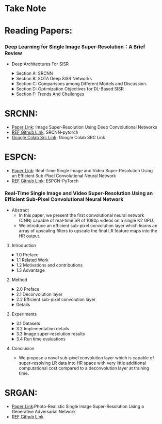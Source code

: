 # Take Note

# Reading Papers:
### Deep Learning for Single Image Super-Resolution：A Brief Review
* Deep Architectures For SISR
    <details>
    <summary> Section A: SRCNN </summary>

    * A three-layer CNN.
    * The filter size of each layer are [`64 x 1 x 9 x 9`, `32 x 64 x 5 x 5`, `1 x 32 x 5 x 5`]
    * The functions of these three nonlinear transformations are `(1) Patch extraction, (2) Nonlinear mapping, (3) Reconstuction`.
    * The loss function：mean square error (MSE).
    * We argue that its acclaim is owing to the CNN's strong capability of learning valid representations from big data in an end-to-end manner.
    </details>
    <details>
    <summary> Section B: SOTA Deep SISR Networks </summary>

    * Learning Effective Upsampling with CNN 
        * FSRCNN is the first work to use normal deconvolution layer to reconstruct HR images from LR feature maps.
        * ESPCN
            * Efficient Subpixel Convolution Layer
            * Rather than increasing resolution by explicitly enlarging feature maps as the deconvolution layer does, ESPCN extends the channels of the output features for storing the extra points to increase resolution and then rearranges these points to obtain the HR output through a specific mapping criterion.
        
    * The Deeper, The Better
        * VDSR is the first very deep model used in SISR.
            * The second contribution is the residual learning.
        * DRCN
            * To overcome the difficulties of training a deep recursive CNN, a multisupervised strategy is applied, and the result can be regarded as the fusion of 16 intermediate results.
        * SRResNet
            * It composed of 16 residual units (a residual unit consists of two nonlinear convolutions with residual learning.)
        * DRRN
        * DRCN
            * Then, to accommodate parameter reduction, each block shares the same parameters and is reused recursively.
        * EDSR
            * Remove the usage of BN.
            * Increases the number of output features of each layer on a large scale.
        * MDSR
            * Achieve the multiscale architecture.
        * SRDenseNet

    * Combining Properties of the SISR process with the Design of the CNN Frame
        * Combining sparse coding with deep NN
        * Learning to ensemble by NN
        * Deep architectures with progressive methodology
            * DEGREE
            * LapSRN: Generate SR of different scales progressively.
            * PixelSR: 
                * Leverage conditional autoregresive models to generate SR pixel-by-pixel.
                * First applies conditional PixelCNN to SISR.
        * Deep architectures with backprojection
        * Usage of additional information from LR
            * DEGREE: takes the edge map of LR as another input.
            * SFT-GAN: extra semantic information of LR for better perceptual quality.
        * Reconstruction-based frameworks based on priors offered by deep NN
            * IRCNN: they first trained a series of CNN-based denoisers with different noise levels and took backprojection as the reconstruction part.
        * Deep architectures with internal examples
            * ZSSR: 
                * the first literature combining deep architectures with interal-example learning.
                * However, this approach will increase runtime immensely.
    </details>
    <details>
    <summary> Section C: Comparisons among Different Models and Discussion. </summary>
    
    * PSNR/SSIM for measuring reconstruction quality
    * Number of parameters of NN for measuring storage efficiency (Params)
    * Number of composite multiply-accumulate operations for measuring computational efficiency (Mult&Adds)
    * MAYBE use ESPCN because the parameters is much smaller than others and its Mult&Adds is also smaller.
    * MAYBE use SRGAN because it's GAN-based.
    </details>
    <details>
    <summary> Section D: Optimization Objectives for DL-Based SISR </summary>

    * Benchmark of Optimization Objectives for DL-based SISR
        * MSE favors a high PSNR.
    * Objective Functions Based on non-Gaussian Additive Noises
    * Optimizing Forward KLD with Nonparametric Estimation
    
    * Section E: Characters of Different Objective Fucntions
    </details>
    <details>        
    <summary> Section F: Trends And Challenges </summary>
    
    * Lighter Deep Architectures for Efficient SISR.
    * More Effective DL Algorithms for Large-scale SISR and SISR with Unknow Corruption.
    * Theoretical Understanding of Deep Models for SISR.
    * More Rational Assessment Criteria for SISR in Different Applications.
    </details>
# SRCNN: 
* [Paper Link](https://arxiv.org/abs/1501.00092): Image Super-Resolution Using Deep Convolutional Networks
* [REF Github Link](https://github.com/yjn870/SRCNN-pytorch): SRCNN-pytorch
* [Google Colab Src Link](https://colab.research.google.com/drive/16nYeVokmDM_1cc_bi6z0Zu-MX9MRTbU3#scrollTo=GgR0KL5H2zv8): Google Colab SRC Link
# ESPCN:
* [Paper Link](https://arxiv.org/abs/1609.05158): Real-Time Single Image and Video Super-Resolution Using an Efficient Sub-Pixel Convolutional Neural Network
* [REF Github Link](https://github.com/Lornatang/ESPCN-PyTorch/blob/a3804d810e1416356c9e2b0bbb1619e39fa858d4/espcn_pytorch/model.py#L18): ESPCN-PyTorch
### Real-Time Single Image and Video Super-Resolution Using an Efficient Sub-Pixel Convolutional Neural Network
* Abstract
    * In this paper, we present the first convolutional neural network (CNN) capable of real-time SR of 1080p videos on a single K2 GPU.
    * We introduce an efficient sub-pixel convolution layer which learns an array of upscaling filters to upscale the final LR feature maps into the HR output.

1. Introduction
    <details>
    <summary> 1.0 Preface </summary>

    * The global SR problem assumes LR data to be a low-pass filtered (blurred), downsampled and nisy version of HR data.
    * It's a highly ill-posed problem, due to the loss of high-frequency information that occurs during the non-invertible low-pass filtering and subsampling operations.
    </details>
    <details>
    <summary> 1.1 Related Work </summary>

    * Sparse coding is an effective mechanism that assumes any natural image can be sparsely represented in a transform domain.
    * This transform domain is usually a dictionary of image atoms, which can be learnt through a training process that tries to discover the correspondence between LR and HR patches.
    </details>
    <details>
    <summary> 1.2 Motivations and contributions </summary>

    * To super-resolve a LR image into HR space, it is necessary to increase the resolution of the LR image to match that of the HR image at some point.
    * In this paper, contrary to previous works, we propose to increase the resolution from LR to HR only at the very end of the network and super-resolbe HR data from LR feature maps.
    </details>
    <details>
    <summary> 1.3 Advantage </summary>

    * For a network with L layers, we learn n_L-1 upscaling filters for the n_L-1 feature maps as opposed to one upscaling filter for the input image.
    * Thus, the network is capable of learning a better and more complex LR to HR mapping compared to a single fixed filter upscaling at the first layer.
    </details>

2. Method
    <details>
    <summary> 2.0 Preface </summary>

    * The downsampling operation is deterministic and known: to produce I^LR from I^HR, we first convolve I^HR using a Gaussian filter - then downsample the image by a factor of r.
    * In general, both I^LR and I^HR can have C color channels, thus they are represented as real-valued tensors of size H x W x C and rH x rW x C, respectively.
    * To solve the SISR problem, the SRCNN recovers from an upscaled and interpolated version of I^LR instead of I^LR.
    * In ESPCN, they avoid upscaling I^LR before feeding it into the network. Instead, they first apply a l layer convolutional neural network directly to the LR image, and then apply a sub-pixel convolution layer that upscaled the LR feature maps to produce I^SR.
    </details>
    <details>
    <summary> 2.1 Deconvolution layer </summary>
    
    * The addition of a deconvolution layer is a popular choice for recovering resolution from max-pooling adn other image down-sample layers.
    * It's trival to show that the bicubic interpolation used in SDRCNN is a psecial case of the decovolution layer.
    </details>
    <details>
    <summary> 2.2 Efficient sub-pixel convolution layer </summary>

    * PS is an periodic shuffling operator that rearranges the elements of a H x W x C * r^2 tensor to a tensor of shape rH x rW x C.
    * Given a training set consisting of HR image examples, we generatethe corresponding LR images, and calculate the pixel-wise mean squared error (MSE) of the reconstructuion as an objective function to train the network.
    </details>
    <details>

3. Experiments
    <details>
    <summary> 3.1 Datasets </summary>
    
    * For their final models, they use 50,000 randomly selected images from ImageNet for the Training.
    * We only consider the luminance channel in YCbCr colour space in this section because humans are more sensitive to luminance changes.
    </details>
    <details>
    <summary> 3.2 Implementation details </summary>

    * The training stops after no improvement of the cost function is observed after 100 epochs.
    * Initial learning rate is set to 0.01 and final learning rate is set to 0.0001 and updated gradually when the improvement of the cost function is smaller than a threshold miu.The final layer learns 10 times slower.
    </details>
    <details>
    <summary> 3.3 Image super-resolution results </summary>
    
    * It is noticeable that despite each filter is independent in LR space, out independent filters is actually smooth in the HR space after PS.
    * Compared to SRCNN's last layer filters, their final layer filters has complex patterns for different feature maps, it also has much richer and more meaningful representations.
    * Result suggest that tanh function performs better for SISR compared to relu.
    </details>
    <details>
    <summary> 3.4 Run time evaluations </summary>

    * The mean PSNR (dB) of different methods. Benchmarks: Set5, Set14, BSD300, BSD500
    </details>

4. Conclusion
    * We propose a novel sub-pixel convolution layer which is capable of super-resolving LR data into HR space with very little additional computational cost compared to a deconvolution layer at training time.
# SRGAN:
* [Paper Link](https://arxiv.org/abs/1609.04802):Photo-Realistic Single Image Super-Resolution Using a Generative Adversarial Network
* [REF Github Link](https://github.com/Lornatang/SRGAN-PyTorch)
